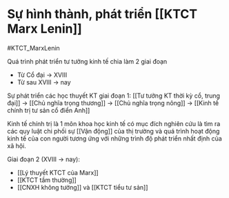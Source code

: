 # Sự hình thành, phát triển [[KTCT Marx Lenin]]
#KTCT_MarxLenin 

Quá trình phát triển tư tưởng kinh tế chia làm 2 giai đoạn
- Từ Cổ đại -> XVIII
- Từ sau XVIII -> nay

Sự phát triển các học thuyết KT giai đoạn 1:
[[Tư tưởng KT thời kỳ cổ, trung đại]] -> [[Chủ nghĩa trọng thương]] -> [[Chủ nghĩa trọng nông]] -> [[Kinh tế chính trị tư sản cổ điển Anh]]

Kinh tế chính trị là 1 môn khoa học kinh tế có mục đích nghiên cứu là tìm ra các quy luật chi phối sự [[Vận động]] của thị trường và quá trình hoạt động kinh tế của con người tương ứng với những trình độ phát triển nhất định của xã hội.

Giai đoạn 2 (XVIII -> nay):
- [[Lý thuyết KTCT của Marx]]
- [[KTCT tầm thường]]
- [[CNXH không tưởng]] và [[KTCT tiểu tư sản]]